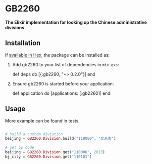 # GB2260

**The Elixir implementation for looking up the Chinese administrative divisions**

## Installation

If [available in Hex](https://hex.pm/docs/publish), the package can be installed as:

  1. Add gb2260 to your list of dependencies in `mix.exs`:

        def deps do
          [{:gb2260, "~> 0.2.0"}]
        end

  2. Ensure gb2260 is started before your application:

        def application do
          [applications: [:gb2260]]
        end

## Usage

More example can be found in tests.

```elixir

# build a custom divistion
beijing = GB2260.Division.build("110000", "北京市")

# get by code
beijing = GB2260.Division.get("110000", 2013)
bj_city = GB2260.Division.get("110101")

```
